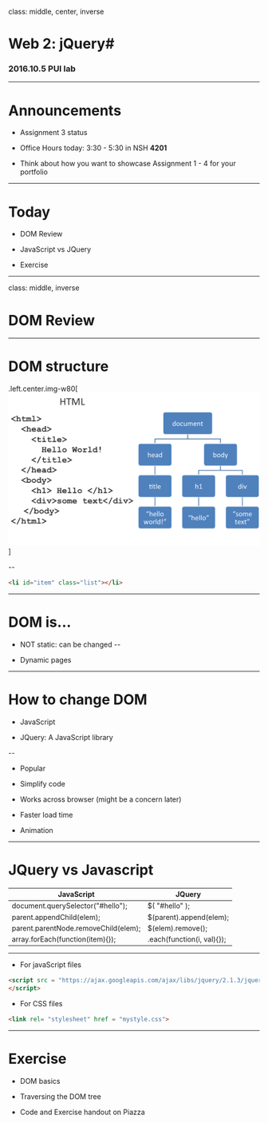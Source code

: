 class: middle, center, inverse

# Web 2: jQuery#

### 2016.10.5 PUI lab ###

---
# Announcements

- Assignment 3 status

- Office Hours today: 3:30 - 5:30 in NSH __4201__

- Think about how you want to showcase Assignment 1 - 4 for your portfolio

---

# Today #

- DOM Review

- JavaScript vs JQuery

- Exercise

---

class: middle, inverse

# DOM Review

---
# DOM structure

.left.center.img-w80[![a HTML file](./img/DOM.png)]

--
```HTML
<li id="item" class="list"></li>
```
---
# DOM is...

* NOT static: can be changed
--

* Dynamic pages

---
# How to change DOM

* JavaScript

* JQuery: A JavaScript library

--
 * Popular

 * Simplify code

 * Works across browser (might be a concern later)

 * Faster load time

 * Animation
---
# JQuery vs Javascript

JavaScript | JQuery 
---------- | ------
document.querySelector("#hello"); | $( "#hello" );
parent.appendChild(elem); | $(parent).append(elem);
parent.parentNode.removeChild(elem); | $(elem).remove();
array.forEach(function(item){}); | .each(function(i, val){});

---
* For javaScript files
```html
<script src = "https://ajax.googleapis.com/ajax/libs/jquery/2.1.3/jquery.min.js">
</script>
```

* For CSS files
```html
<link rel= "stylesheet" href = "mystyle.css">
```

---
# Exercise
* DOM basics

* Traversing the DOM tree

* Code and Exercise handout on Piazza